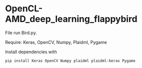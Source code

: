 ﻿# OpenCL-AMD_deep_learning_flappybird

File run Bird.py.

Require: Keras, OpenCV, Numpy, Plaidml, Pygame

Install dependencies with
```
pip install Keras OpenCV Numpy plaidml plaidml-keras Pygame
```
